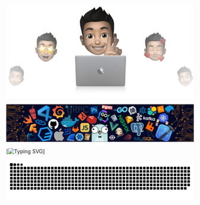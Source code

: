 <p align="center"><img src="https://raw.githubusercontent.com/Abelardo-star/Abelardo-star/master/cover-thompson.png"></p>
<p align="center"><img src="https://raw.githubusercontent.com/Abelardo-star/Abelardo-star/master/header.png"></p>


<p align="left"> </p>

[![Typing SVG](https://readme-typing-svg.demolab.com?font=Fira+Code&pause=1000&color=FFFFFF&width=435&lines=Hi+👋+I'm+Abelardo-star.+Welcome!)]

![Snake animation](https://github.com/Abelardo-star/Abelardo-star/blob/main/github_snake.svg)


<div align="center">  
  

